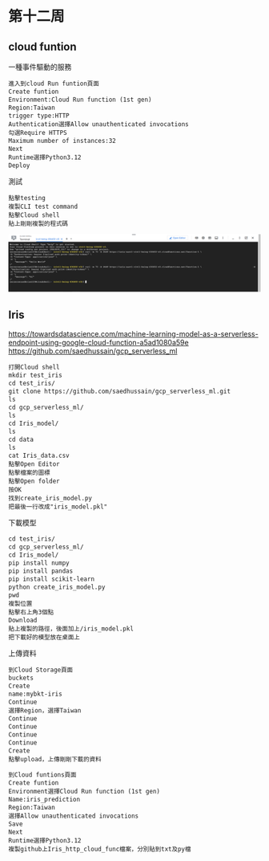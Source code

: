 # 第十二周
## cloud funtion
一種事件驅動的服務
````
進入到cloud Run funtion頁面
Create funtion
Environment:Cloud Run function (1st gen)
Region:Taiwan
trigger type:HTTP
Authentication選擇Allow unauthenticated invocations
勾選Require HTTPS
Maximum number of instances:32
Next
Runtime選擇Python3.12
Deploy
````
測試
````
點擊testing
複製CLI test command
點擊Cloud shell
貼上剛剛複製的程式碼
````
<img src="../pic/1203.png">

## Iris
https://towardsdatascience.com/machine-learning-model-as-a-serverless-endpoint-using-google-cloud-function-a5ad1080a59e<br>
https://github.com/saedhussain/gcp_serverless_ml
````
打開Cloud shell
mkdir test_iris
cd test_iris/
git clone https://github.com/saedhussain/gcp_serverless_ml.git
ls
cd gcp_serverless_ml/
ls
cd Iris_model/
ls
cd data
ls
cat Iris_data.csv
點擊Open Editor
點擊檔案的圖標
點擊Open folder
按OK
找到create_iris_model.py
把最後一行改成"iris_model.pkl"
````
下載模型
````
cd test_iris/
cd gcp_serverless_ml/
cd Iris_model/
pip install numpy
pip install pandas
pip install scikit-learn
python create_iris_model.py
pwd
複製位置
點擊右上角3個點
Download
貼上複製的路徑，後面加上/iris_model.pkl
把下載好的模型放在桌面上
````
上傳資料
````
到Cloud Storage頁面
buckets
Create
name:mybkt-iris
Continue
選擇Region，選擇Taiwan
Continue
Continue
Continue
Continue
Create
點擊upload，上傳剛剛下載的資料
````
````
到Cloud funtions頁面
Create funtion
Environment選擇Cloud Run function (1st gen)
Name:iris_prediction
Region:Taiwan
選擇Allow unauthenticated invocations
Save
Next
Runtime選擇Python3.12
複製github上Iris_http_cloud_func檔案，分別貼到txt及py檔
````

